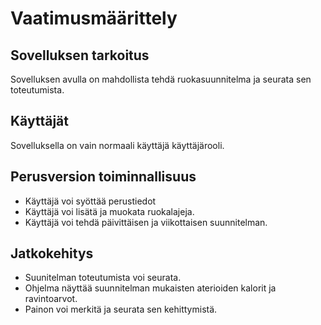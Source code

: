 # Vaatimusmäärittely

## Sovelluksen tarkoitus
Sovelluksen avulla on mahdollista tehdä ruokasuunnitelma ja seurata sen toteutumista.

## Käyttäjät
Sovelluksella on vain normaali käyttäjä käyttäjärooli.

## Perusversion toiminnallisuus
- Käyttäjä voi syöttää perustiedot
- Käyttäjä voi lisätä ja muokata ruokalajeja.
- Käyttäjä voi tehdä päivittäisen ja viikottaisen suunnitelman.

## Jatkokehitys
- Suunitelman toteutumista voi seurata.
- Ohjelma näyttää suunnitelman mukaisten aterioiden kalorit ja ravintoarvot.
- Painon voi merkitä ja seurata sen kehittymistä.

